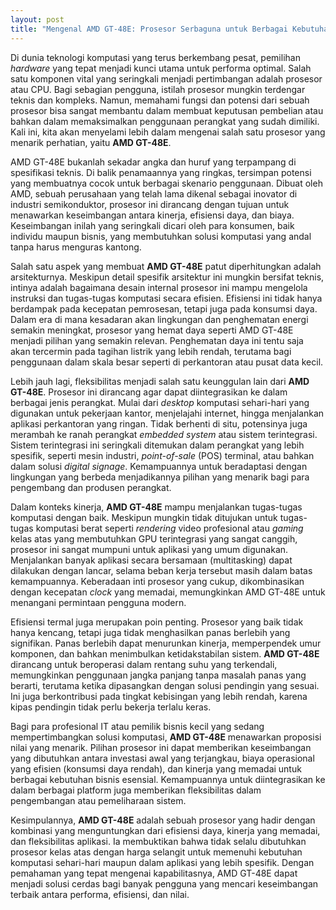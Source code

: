 ```yaml
---
layout: post
title: "Mengenal AMD GT-48E: Prosesor Serbaguna untuk Berbagai Kebutuhan"
---
```


Di dunia teknologi komputasi yang terus berkembang pesat, pemilihan *hardware* yang tepat menjadi kunci utama untuk performa optimal. Salah satu komponen vital yang seringkali menjadi pertimbangan adalah prosesor atau CPU. Bagi sebagian pengguna, istilah prosesor mungkin terdengar teknis dan kompleks. Namun, memahami fungsi dan potensi dari sebuah prosesor bisa sangat membantu dalam membuat keputusan pembelian atau bahkan dalam memaksimalkan penggunaan perangkat yang sudah dimiliki. Kali ini, kita akan menyelami lebih dalam mengenai salah satu prosesor yang menarik perhatian, yaitu **AMD GT-48E**.

AMD GT-48E bukanlah sekadar angka dan huruf yang terpampang di spesifikasi teknis. Di balik penamaannya yang ringkas, tersimpan potensi yang membuatnya cocok untuk berbagai skenario penggunaan. Dibuat oleh AMD, sebuah perusahaan yang telah lama dikenal sebagai inovator di industri semikonduktor, prosesor ini dirancang dengan tujuan untuk menawarkan keseimbangan antara kinerja, efisiensi daya, dan biaya. Keseimbangan inilah yang seringkali dicari oleh para konsumen, baik individu maupun bisnis, yang membutuhkan solusi komputasi yang andal tanpa harus menguras kantong.

Salah satu aspek yang membuat **AMD GT-48E** patut diperhitungkan adalah arsitekturnya. Meskipun detail spesifik arsitektur ini mungkin bersifat teknis, intinya adalah bagaimana desain internal prosesor ini mampu mengelola instruksi dan tugas-tugas komputasi secara efisien. Efisiensi ini tidak hanya berdampak pada kecepatan pemrosesan, tetapi juga pada konsumsi daya. Dalam era di mana kesadaran akan lingkungan dan penghematan energi semakin meningkat, prosesor yang hemat daya seperti AMD GT-48E menjadi pilihan yang semakin relevan. Penghematan daya ini tentu saja akan tercermin pada tagihan listrik yang lebih rendah, terutama bagi penggunaan dalam skala besar seperti di perkantoran atau pusat data kecil.

Lebih jauh lagi, fleksibilitas menjadi salah satu keunggulan lain dari **AMD GT-48E**. Prosesor ini dirancang agar dapat diintegrasikan ke dalam berbagai jenis perangkat. Mulai dari *desktop* komputasi sehari-hari yang digunakan untuk pekerjaan kantor, menjelajahi internet, hingga menjalankan aplikasi perkantoran yang ringan. Tidak berhenti di situ, potensinya juga merambah ke ranah perangkat *embedded system* atau sistem terintegrasi. Sistem terintegrasi ini seringkali ditemukan dalam perangkat yang lebih spesifik, seperti mesin industri, *point-of-sale* (POS) terminal, atau bahkan dalam solusi *digital signage*. Kemampuannya untuk beradaptasi dengan lingkungan yang berbeda menjadikannya pilihan yang menarik bagi para pengembang dan produsen perangkat.

Dalam konteks kinerja, **AMD GT-48E** mampu menjalankan tugas-tugas komputasi dengan baik. Meskipun mungkin tidak ditujukan untuk tugas-tugas komputasi berat seperti *rendering* video profesional atau *gaming* kelas atas yang membutuhkan GPU terintegrasi yang sangat canggih, prosesor ini sangat mumpuni untuk aplikasi yang umum digunakan. Menjalankan banyak aplikasi secara bersamaan (multitasking) dapat dilakukan dengan lancar, selama beban kerja tersebut masih dalam batas kemampuannya. Keberadaan inti prosesor yang cukup, dikombinasikan dengan kecepatan *clock* yang memadai, memungkinkan AMD GT-48E untuk menangani permintaan pengguna modern.

Efisiensi termal juga merupakan poin penting. Prosesor yang baik tidak hanya kencang, tetapi juga tidak menghasilkan panas berlebih yang signifikan. Panas berlebih dapat menurunkan kinerja, memperpendek umur komponen, dan bahkan menimbulkan ketidakstabilan sistem. **AMD GT-48E** dirancang untuk beroperasi dalam rentang suhu yang terkendali, memungkinkan penggunaan jangka panjang tanpa masalah panas yang berarti, terutama ketika dipasangkan dengan solusi pendingin yang sesuai. Ini juga berkontribusi pada tingkat kebisingan yang lebih rendah, karena kipas pendingin tidak perlu bekerja terlalu keras.

Bagi para profesional IT atau pemilik bisnis kecil yang sedang mempertimbangkan solusi komputasi, **AMD GT-48E** menawarkan proposisi nilai yang menarik. Pilihan prosesor ini dapat memberikan keseimbangan yang dibutuhkan antara investasi awal yang terjangkau, biaya operasional yang efisien (konsumsi daya rendah), dan kinerja yang memadai untuk berbagai kebutuhan bisnis esensial. Kemampuannya untuk diintegrasikan ke dalam berbagai platform juga memberikan fleksibilitas dalam pengembangan atau pemeliharaan sistem.

Kesimpulannya, **AMD GT-48E** adalah sebuah prosesor yang hadir dengan kombinasi yang menguntungkan dari efisiensi daya, kinerja yang memadai, dan fleksibilitas aplikasi. Ia membuktikan bahwa tidak selalu dibutuhkan prosesor kelas atas dengan harga selangit untuk memenuhi kebutuhan komputasi sehari-hari maupun dalam aplikasi yang lebih spesifik. Dengan pemahaman yang tepat mengenai kapabilitasnya, AMD GT-48E dapat menjadi solusi cerdas bagi banyak pengguna yang mencari keseimbangan terbaik antara performa, efisiensi, dan nilai.
